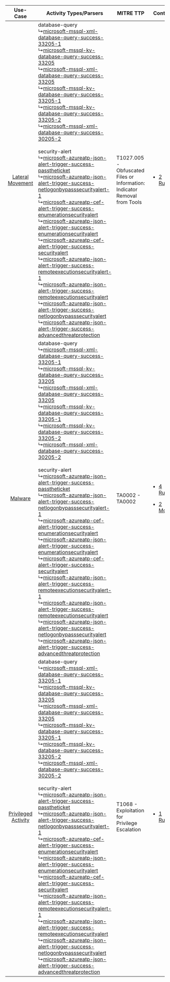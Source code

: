 |    Use-Case    | Activity Types/Parsers    | MITRE TTP    | Content    |
|:----:| ---- | ---- | ---- |
|    [Lateral Movement](../../../UseCases/uc_lateral_movement.md)    |  database-query<br> ↳[microsoft-mssql-xml-database-query-success-33205-1](Ps/pC_microsoftmssqlxmldatabasequerysuccess332051.md)<br> ↳[microsoft-mssql-kv-database-query-success-33205](Ps/pC_microsoftmssqlkvdatabasequerysuccess33205.md)<br> ↳[microsoft-mssql-xml-database-query-success-33205](Ps/pC_microsoftmssqlxmldatabasequerysuccess33205.md)<br> ↳[microsoft-mssql-kv-database-query-success-33205-1](Ps/pC_microsoftmssqlkvdatabasequerysuccess332051.md)<br> ↳[microsoft-mssql-kv-database-query-success-33205-2](Ps/pC_microsoftmssqlkvdatabasequerysuccess332052.md)<br> ↳[microsoft-mssql-xml-database-query-success-30205-2](Ps/pC_microsoftmssqlxmldatabasequerysuccess302052.md)<br><br> security-alert<br> ↳[microsoft-azureatp-json-alert-trigger-success-passtheticket](Ps/pC_microsoftazureatpjsonalerttriggersuccesspasstheticket.md)<br> ↳[microsoft-azureatp-json-alert-trigger-success-netlogonbypasssecurityalert-1](Ps/pC_microsoftazureatpjsonalerttriggersuccessnetlogonbypasssecurityalert1.md)<br> ↳[microsoft-azureatp-cef-alert-trigger-success-enumerationsecurityalert](Ps/pC_microsoftazureatpcefalerttriggersuccessenumerationsecurityalert.md)<br> ↳[microsoft-azureatp-json-alert-trigger-success-enumerationsecurityalert](Ps/pC_microsoftazureatpjsonalerttriggersuccessenumerationsecurityalert.md)<br> ↳[microsoft-azureatp-cef-alert-trigger-success-securityalert](Ps/pC_microsoftazureatpcefalerttriggersuccesssecurityalert.md)<br> ↳[microsoft-azureatp-json-alert-trigger-success-remoteexecutionsecurityalert-1](Ps/pC_microsoftazureatpjsonalerttriggersuccessremoteexecutionsecurityalert1.md)<br> ↳[microsoft-azureatp-json-alert-trigger-success-remoteexecutionsecurityalert](Ps/pC_microsoftazureatpjsonalerttriggersuccessremoteexecutionsecurityalert.md)<br> ↳[microsoft-azureatp-json-alert-trigger-success-netlogonbypasssecurityalert](Ps/pC_microsoftazureatpjsonalerttriggersuccessnetlogonbypasssecurityalert.md)<br> ↳[microsoft-azureatp-json-alert-trigger-success-advancedthreatprotection](Ps/pC_microsoftazureatpjsonalerttriggersuccessadvancedthreatprotection.md)<br> | T1027.005 - Obfuscated Files or Information: Indicator Removal from Tools<br> | [<ul><li>2 Rules</li></ul>](RM/r_m_microsoft_azure_advanced_threat_protection_Lateral_Movement.md)    |
|    [Malware](../../../UseCases/uc_malware.md)    |  database-query<br> ↳[microsoft-mssql-xml-database-query-success-33205-1](Ps/pC_microsoftmssqlxmldatabasequerysuccess332051.md)<br> ↳[microsoft-mssql-kv-database-query-success-33205](Ps/pC_microsoftmssqlkvdatabasequerysuccess33205.md)<br> ↳[microsoft-mssql-xml-database-query-success-33205](Ps/pC_microsoftmssqlxmldatabasequerysuccess33205.md)<br> ↳[microsoft-mssql-kv-database-query-success-33205-1](Ps/pC_microsoftmssqlkvdatabasequerysuccess332051.md)<br> ↳[microsoft-mssql-kv-database-query-success-33205-2](Ps/pC_microsoftmssqlkvdatabasequerysuccess332052.md)<br> ↳[microsoft-mssql-xml-database-query-success-30205-2](Ps/pC_microsoftmssqlxmldatabasequerysuccess302052.md)<br><br> security-alert<br> ↳[microsoft-azureatp-json-alert-trigger-success-passtheticket](Ps/pC_microsoftazureatpjsonalerttriggersuccesspasstheticket.md)<br> ↳[microsoft-azureatp-json-alert-trigger-success-netlogonbypasssecurityalert-1](Ps/pC_microsoftazureatpjsonalerttriggersuccessnetlogonbypasssecurityalert1.md)<br> ↳[microsoft-azureatp-cef-alert-trigger-success-enumerationsecurityalert](Ps/pC_microsoftazureatpcefalerttriggersuccessenumerationsecurityalert.md)<br> ↳[microsoft-azureatp-json-alert-trigger-success-enumerationsecurityalert](Ps/pC_microsoftazureatpjsonalerttriggersuccessenumerationsecurityalert.md)<br> ↳[microsoft-azureatp-cef-alert-trigger-success-securityalert](Ps/pC_microsoftazureatpcefalerttriggersuccesssecurityalert.md)<br> ↳[microsoft-azureatp-json-alert-trigger-success-remoteexecutionsecurityalert-1](Ps/pC_microsoftazureatpjsonalerttriggersuccessremoteexecutionsecurityalert1.md)<br> ↳[microsoft-azureatp-json-alert-trigger-success-remoteexecutionsecurityalert](Ps/pC_microsoftazureatpjsonalerttriggersuccessremoteexecutionsecurityalert.md)<br> ↳[microsoft-azureatp-json-alert-trigger-success-netlogonbypasssecurityalert](Ps/pC_microsoftazureatpjsonalerttriggersuccessnetlogonbypasssecurityalert.md)<br> ↳[microsoft-azureatp-json-alert-trigger-success-advancedthreatprotection](Ps/pC_microsoftazureatpjsonalerttriggersuccessadvancedthreatprotection.md)<br> | TA0002 - TA0002<br>    | [<ul><li>4 Rules</li></ul><ul><li>2 Models</li></ul>](RM/r_m_microsoft_azure_advanced_threat_protection_Malware.md) |
| [Privileged Activity](../../../UseCases/uc_privileged_activity.md) |  database-query<br> ↳[microsoft-mssql-xml-database-query-success-33205-1](Ps/pC_microsoftmssqlxmldatabasequerysuccess332051.md)<br> ↳[microsoft-mssql-kv-database-query-success-33205](Ps/pC_microsoftmssqlkvdatabasequerysuccess33205.md)<br> ↳[microsoft-mssql-xml-database-query-success-33205](Ps/pC_microsoftmssqlxmldatabasequerysuccess33205.md)<br> ↳[microsoft-mssql-kv-database-query-success-33205-1](Ps/pC_microsoftmssqlkvdatabasequerysuccess332051.md)<br> ↳[microsoft-mssql-kv-database-query-success-33205-2](Ps/pC_microsoftmssqlkvdatabasequerysuccess332052.md)<br> ↳[microsoft-mssql-xml-database-query-success-30205-2](Ps/pC_microsoftmssqlxmldatabasequerysuccess302052.md)<br><br> security-alert<br> ↳[microsoft-azureatp-json-alert-trigger-success-passtheticket](Ps/pC_microsoftazureatpjsonalerttriggersuccesspasstheticket.md)<br> ↳[microsoft-azureatp-json-alert-trigger-success-netlogonbypasssecurityalert-1](Ps/pC_microsoftazureatpjsonalerttriggersuccessnetlogonbypasssecurityalert1.md)<br> ↳[microsoft-azureatp-cef-alert-trigger-success-enumerationsecurityalert](Ps/pC_microsoftazureatpcefalerttriggersuccessenumerationsecurityalert.md)<br> ↳[microsoft-azureatp-json-alert-trigger-success-enumerationsecurityalert](Ps/pC_microsoftazureatpjsonalerttriggersuccessenumerationsecurityalert.md)<br> ↳[microsoft-azureatp-cef-alert-trigger-success-securityalert](Ps/pC_microsoftazureatpcefalerttriggersuccesssecurityalert.md)<br> ↳[microsoft-azureatp-json-alert-trigger-success-remoteexecutionsecurityalert-1](Ps/pC_microsoftazureatpjsonalerttriggersuccessremoteexecutionsecurityalert1.md)<br> ↳[microsoft-azureatp-json-alert-trigger-success-remoteexecutionsecurityalert](Ps/pC_microsoftazureatpjsonalerttriggersuccessremoteexecutionsecurityalert.md)<br> ↳[microsoft-azureatp-json-alert-trigger-success-netlogonbypasssecurityalert](Ps/pC_microsoftazureatpjsonalerttriggersuccessnetlogonbypasssecurityalert.md)<br> ↳[microsoft-azureatp-json-alert-trigger-success-advancedthreatprotection](Ps/pC_microsoftazureatpjsonalerttriggersuccessadvancedthreatprotection.md)<br> | T1068 - Exploitation for Privilege Escalation<br>    | [<ul><li>1 Rules</li></ul>](RM/r_m_microsoft_azure_advanced_threat_protection_Privileged_Activity.md)    |